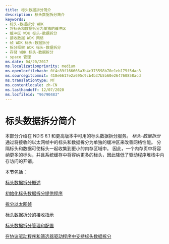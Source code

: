 ```yaml
---
title: 标头数据拆分简介
description: 标头数据拆分简介
keywords:
- 标头-数据拆分 WDK
- 将标头和数据拆分为单独的缓冲区
- 缓冲区 WDK 标头-数据拆分
- 接收数据 WDK 网络
- 帧 WDK 标头-数据拆分
- 拆分框架 WDK 标头-数据拆分
- 存储 WDK 标头-数据拆分
- space 管理
ms.date: 04/20/2017
ms.localizationpriority: medium
ms.openlocfilehash: 0f4c89f166666a3b4c373598b70e1eb175f5dac8
ms.sourcegitcommit: 418e6617e2a695c9cb4b37b5b60e264760858acd
ms.translationtype: MT
ms.contentlocale: zh-CN
ms.lasthandoff: 12/07/2020
ms.locfileid: "96790483"
---
```

# <a name="introduction-to-header-data-split"></a>标头数据拆分简介

本部分介绍在 NDIS 6.1 和更高版本中可用的标头数据拆分服务。 *标头-数据拆分* 通过将接收的以太网帧中的标头和数据拆分为单独的缓冲区来改善网络性能。 分隔标头和数据可使标头一起收集到更小的内存区域中。 因此，一个内存页中将容纳更多的标头，并且系统缓存中将容纳更多的标头，因此降低了驱动程序堆栈中内存访问的开销。

本节包括：

[标头数据拆分概述](header-data-split-architecture.md)

[初始化标头数据拆分提供程序](initializing-a-header-data-split-provider.md)

[拆分以太网帧](splitting-ethernet-frames.md)

[标头数据拆分的接收指示](receive-indications-with-header-data-split.md)

[标头数据拆分管理和配置](setting-the-current-header-data-split-configuration.md)

[在协议驱动程序和筛选器驱动程序中支持标头数据拆分](supporting-header-data-split-in-protocol-driver-and-filter-drivers.md)

 

 





